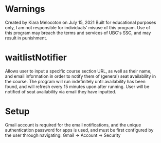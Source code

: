 # Warnings
Created by Kiara Melocoton on July 15, 2021
Built for educational purposes only, I am not responsible for individuals' misuse of this program.
Use of this program may breach the terms and services of UBC's SSC, and may result in punishment.

# waitlistNotifier
Allows user to input a specific course section URL, as well as their name, and email information in order to notify
them of (general) seat availability in the course. The program will run indefinitely until availability has been found, and will
refresh every 15 minutes upon after running. User will be notified of seat availability via email they have inputted.



# Setup
Gmail account is required for the email notifications, and the unique authentication password for apps is used, and
must be first configured by the user through navigating: Gmail -> Account -> Security
